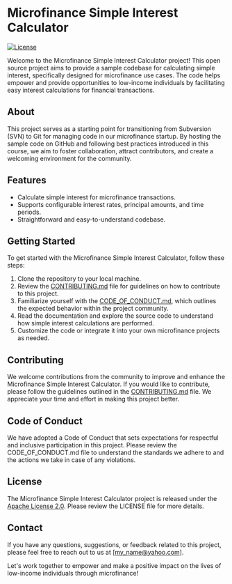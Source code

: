 # Microfinance Simple Interest Calculator

[![License](https://img.shields.io/badge/License-Apache%202.0-blue.svg)](https://opensource.org/licenses/Apache-2.0)

Welcome to the Microfinance Simple Interest Calculator project! This open source project aims to provide a sample codebase for calculating simple interest, specifically designed for microfinance use cases. The code helps empower and provide opportunities to low-income individuals by facilitating easy interest calculations for financial transactions.

## About

This project serves as a starting point for transitioning from Subversion (SVN) to Git for managing code in our microfinance startup. By hosting the sample code on GitHub and following best practices introduced in this course, we aim to foster collaboration, attract contributors, and create a welcoming environment for the community.

## Features

- Calculate simple interest for microfinance transactions.
- Supports configurable interest rates, principal amounts, and time periods.
- Straightforward and easy-to-understand codebase.

## Getting Started

To get started with the Microfinance Simple Interest Calculator, follow these steps:

1. Clone the repository to your local machine.
2. Review the [CONTRIBUTING.md](./CONTRIBUTING.md) file for guidelines on how to contribute to this project.
3. Familiarize yourself with the [CODE_OF_CONDUCT.md](./CODE_OF_CONDUCT.md), which outlines the expected behavior within the project community.
4. Read the documentation and explore the source code to understand how simple interest calculations are performed.
5. Customize the code or integrate it into your own microfinance projects as needed.

## Contributing

We welcome contributions from the community to improve and enhance the Microfinance Simple Interest Calculator. If you would like to contribute, please follow the guidelines outlined in the [CONTRIBUTING.md](./CONTRIBUTING.md) file. We appreciate your time and effort in making this project better.

## Code of Conduct

We have adopted a Code of Conduct that sets expectations for respectful and inclusive participation in this project. Please review the CODE_OF_CONDUCT.md file to understand the standards we adhere to and the actions we take in case of any violations.

## License

The Microfinance Simple Interest Calculator project is released under the [Apache License 2.0](https://opensource.org/licenses/Apache-2.0). Please review the LICENSE file for more details.

## Contact

If you have any questions, suggestions, or feedback related to this project, please feel free to reach out to us at [my_name@yahoo.com].

Let's work together to empower and make a positive impact on the lives of low-income individuals through microfinance!

